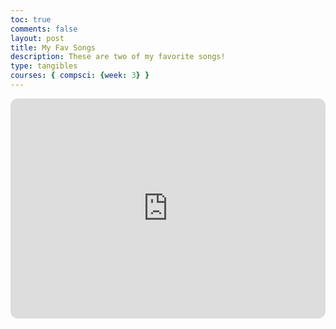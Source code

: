 ```yaml
---
toc: true
comments: false
layout: post
title: My Fav Songs
description: These are two of my favorite songs!
type: tangibles
courses: { compsci: {week: 3} }
---
```

<iframe style="border-radius:12px" src="https://open.spotify.com/embed/playlist/5mW0jgyburuwiKlgIbGrEN?utm_source=generator" width="100%" height="352" frameBorder="0" allowfullscreen="" allow="autoplay; clipboard-write; encrypted-media; fullscreen; picture-in-picture" loading="lazy"></iframe>